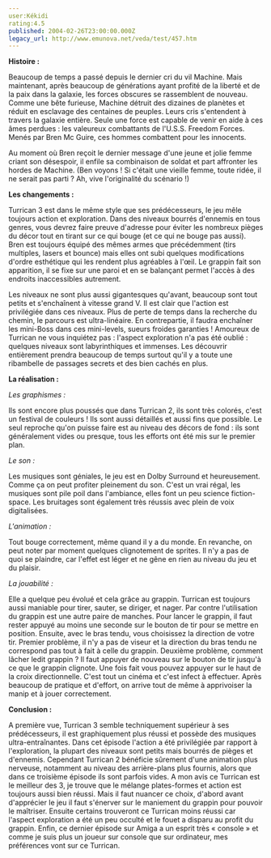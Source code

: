 ```yaml
---
user:Kékidi
rating:4.5
published: 2004-02-26T23:00:00.000Z
legacy_url: http://www.emunova.net/veda/test/457.htm
---
```

**Histoire :**  

Beaucoup de temps a passé depuis le dernier cri du vil Machine. Mais maintenant, après beaucoup de générations ayant profité de la liberté et de la paix dans la galaxie, les forces obscures se rassemblent de nouveau. Comme une bête furieuse, Machine détruit des dizaines de planètes et réduit en esclavage des centaines de peuples. Leurs cris s'entendent à travers la galaxie entière. Seule une force est capable de venir en aide à ces âmes perdues : les valeureux combattants de l'U.S.S. Freedom Forces. Menés par Bren Mc Guire, ces hommes combattent pour les innocents.  

Au moment où Bren reçoit le dernier message d'une jeune et jolie femme criant son désespoir, il enfile sa combinaison de soldat et part affronter les hordes de Machine. (Ben voyons ! Si c'était une vieille femme, toute ridée, il ne serait pas parti ? Ah, vive l'originalité du scénario !)  

  

**Les changements :**  

Turrican 3 est dans le même style que ses prédécesseurs, le jeu mêle toujours action et exploration. Dans des niveaux bourrés d'ennemis en tous genres, vous devrez faire preuve d'adresse pour éviter les nombreux pièges du décor tout en tirant sur ce qui bouge (et ce qui ne bouge pas aussi). Bren est toujours équipé des mêmes armes que précédemment (tirs multiples, lasers et bounce) mais elles ont subi quelques modifications d'ordre esthétique qui les rendent plus agréables à l'œil. Le grappin fait son apparition, il se fixe sur une paroi et en se balançant permet l'accès à des endroits inaccessibles autrement.  

Les niveaux ne sont plus aussi gigantesques qu'avant, beaucoup sont tout petits et s'enchaînent à vitesse grand V. Il est clair que l'action est privilégiée dans ces niveaux. Plus de perte de temps dans la recherche du chemin, le parcours est ultra-linéaire. En contrepartie, il faudra enchaîner les mini-Boss dans ces mini-levels, sueurs froides garanties ! Amoureux de Turrican ne vous inquiétez pas : l'aspect exploration n'a pas été oublié : quelques niveaux sont labyrinthiques et immenses. Les découvrir entièrement prendra beaucoup de temps surtout qu'il y a toute une ribambelle de passages secrets et des bien cachés en plus.  

  

**La réalisation :**  

_Les graphismes :_  

Ils sont encore plus poussés que dans Turrican 2, ils sont très colorés, c'est un festival de couleurs ! Ils sont aussi détaillés et aussi fins que possible. Le seul reproche qu'on puisse faire est au niveau des décors de fond : ils sont généralement vides ou presque, tous les efforts ont été mis sur le premier plan.  

  

_Le son :_  

Les musiques sont géniales, le jeu est en Dolby Surround et heureusement. Comme ça on peut profiter pleinement du son. C'est un vrai régal, les musiques sont pile poil dans l'ambiance, elles font un peu science fiction-space. Les bruitages sont également très réussis avec plein de voix digitalisées.  

  

_L'animation :_  

Tout bouge correctement, même quand il y a du monde. En revanche, on peut noter par moment quelques clignotement de sprites. Il n'y a pas de quoi se plaindre, car l'effet est léger et ne gêne en rien au niveau du jeu et du plaisir.  

  

_La jouabilité :_  

Elle a quelque peu évolué et cela grâce au grappin. Turrican est toujours aussi maniable pour tirer, sauter, se diriger, et nager. Par contre l'utilisation du grappin est une autre paire de manches. Pour lancer le grappin, il faut rester appuyé au moins une seconde sur le bouton de tir pour se mettre en position. Ensuite, avec le bras tendu, vous choisissez la direction de votre tir. Premier problème, il n'y a pas de viseur et la direction du bras tendu ne correspond pas tout à fait à celle du grappin. Deuxième problème, comment lâcher ledit grappin ? Il faut appuyer de nouveau sur le bouton de tir jusqu'à ce que le grappin clignote. Une fois fait vous pouvez appuyer sur le haut de la croix directionnelle. C'est tout un cinéma et c'est infect à effectuer. Après beaucoup de pratique et d'effort, on arrive tout de même à apprivoiser la manip et à jouer correctement.  

  

**Conclusion :**  

A première vue, Turrican 3 semble techniquement supérieur à ses prédécesseurs, il est graphiquement plus réussi et possède des musiques ultra-entraînantes. Dans cet épisode l'action a été privilégiée par rapport à l'exploration, la plupart des niveaux sont petits mais bourrés de pièges et d'ennemis. Cependant Turrican 2 bénéficie sûrement d'une animation plus nerveuse, notamment au niveau des arrière-plans plus fournis, alors que dans ce troisième épisode ils sont parfois vides. A mon avis ce Turrican est le meilleur des 3, je trouve que le mélange plates-formes et action est toujours aussi bien réussi. Mais il faut nuancer ce choix, d'abord avant d'apprécier le jeu il faut s'énerver sur le maniement du grappin pour pouvoir le maîtriser. Ensuite certains trouveront ce Turrican moins réussi car l'aspect exploration a été un peu occulté et le fouet a disparu au profit du grappin. Enfin, ce dernier épisode sur Amiga a un esprit très « console » et comme je suis plus un joueur sur console que sur ordinateur, mes préférences vont sur ce Turrican.